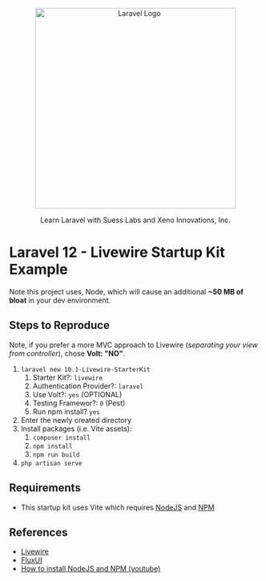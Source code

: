 <p align="center"><a href="https://laravel.com" target="_blank"><img src="https://raw.githubusercontent.com/laravel/art/master/logo-lockup/5%20SVG/2%20CMYK/1%20Full%20Color/laravel-logolockup-cmyk-red.svg" width="400" alt="Laravel Logo"></a></p>

<p align="center">
Learn Laravel with Suess Labs and Xeno Innovations, Inc.
</p>

# Laravel 12 - Livewire Startup Kit Example

Note this project uses, Node, which will cause an additional **~50 MB of bloat** in your dev environment.

## Steps to Reproduce

Note, if you prefer a more MVC approach to Livewire (_separating your view from controller_), chose **Volt: "NO"**.

1. `laravel new 10.1-Livewire-StarterKit`
   1. Starter Kit?: `livewire`
   2. Authentication Provider?: `laravel`
   3. Use Volt?: `yes`  (OPTIONAL)
   4. Testing Framewor?: `0` (Pest)
   5. Run npm install? `yes`
2. Enter the newly created directory
3. Install packages (i.e. Vite assets):
   1. `composer install`
   2. `npm install`
   3. `npm run build`
4. `php artisan serve`

## Requirements

* This startup kit uses Vite which requires [NodeJS](https://nodejs.org/en) and [NPM](https://github.com/npm/cli)

## References

* [Livewire](https://livewire.laravel.com/)
* [FluxUI](https://fluxui.dev/)
* [How to install NodeJS and NPM (youtube)](https://www.youtube.com/watch?v=m4D7G3k_TKA)
